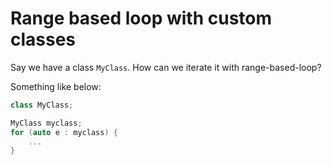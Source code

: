 # Range based loop with custom classes

Say we have a class `MyClass`. How can we iterate it with range-based-loop?

Something like below:

```cpp
class MyClass;

MyClass myclass;
for (auto e : myclass) {
    ...
}
```
